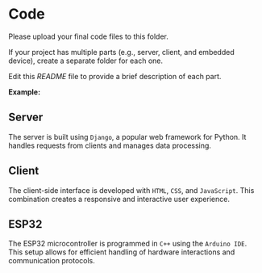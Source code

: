 # Code

Please upload your final code files to this folder.

If your project has multiple parts (e.g., server, client, and embedded device), create a separate folder for each one.

Edit this *README* file to provide a brief description of each part.

**Example:**

## Server

The server is built using `Django`, a popular web framework for Python. It handles requests from clients and manages data processing.

## Client

The client-side interface is developed with `HTML`, `CSS`, and `JavaScript`. This combination creates a responsive and interactive user experience.

## ESP32

The ESP32 microcontroller is programmed in `C++` using the `Arduino IDE`. This setup allows for efficient handling of hardware interactions and communication protocols.
